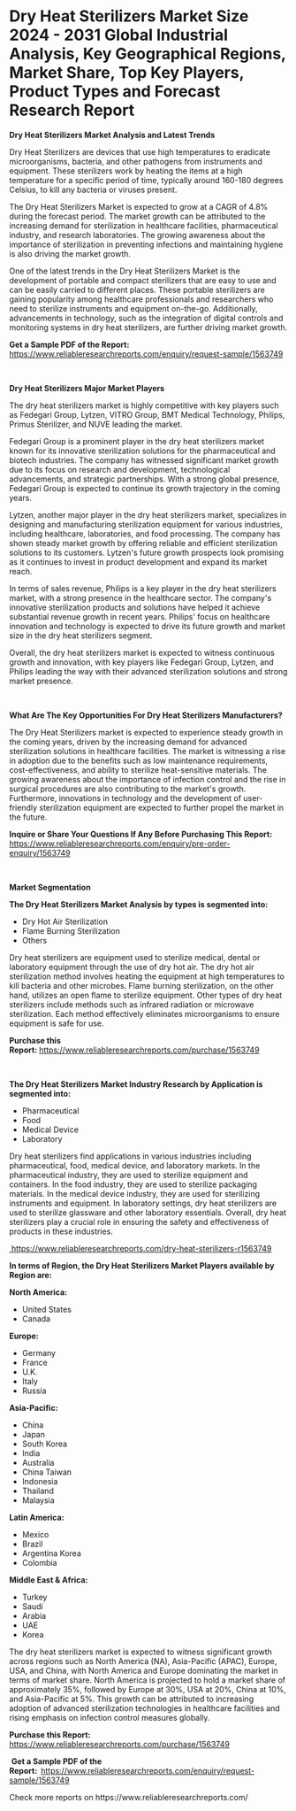 <p><h1>Dry Heat Sterilizers Market Size 2024 - 2031 Global Industrial Analysis, Key Geographical Regions, Market Share, Top Key Players, Product Types and Forecast Research Report</h1></p><p><strong>Dry Heat Sterilizers Market Analysis and Latest Trends</strong></p>
<p><p>Dry Heat Sterilizers are devices that use high temperatures to eradicate microorganisms, bacteria, and other pathogens from instruments and equipment. These sterilizers work by heating the items at a high temperature for a specific period of time, typically around 160-180 degrees Celsius, to kill any bacteria or viruses present.</p><p>The Dry Heat Sterilizers Market is expected to grow at a CAGR of 4.8% during the forecast period. The market growth can be attributed to the increasing demand for sterilization in healthcare facilities, pharmaceutical industry, and research laboratories. The growing awareness about the importance of sterilization in preventing infections and maintaining hygiene is also driving the market growth.</p><p>One of the latest trends in the Dry Heat Sterilizers Market is the development of portable and compact sterilizers that are easy to use and can be easily carried to different places. These portable sterilizers are gaining popularity among healthcare professionals and researchers who need to sterilize instruments and equipment on-the-go. Additionally, advancements in technology, such as the integration of digital controls and monitoring systems in dry heat sterilizers, are further driving market growth.</p></p>
<p><strong>Get a Sample PDF of the Report:&nbsp;</strong> <a href="https://www.reliableresearchreports.com/enquiry/request-sample/1563749">https://www.reliableresearchreports.com/enquiry/request-sample/1563749</a></p>
<p>&nbsp;</p>
<p><strong>Dry Heat Sterilizers Major Market Players</strong></p>
<p><p>The dry heat sterilizers market is highly competitive with key players such as Fedegari Group, Lytzen, VITRO Group, BMT Medical Technology, Philips, Primus Sterilizer, and NUVE leading the market. </p><p>Fedegari Group is a prominent player in the dry heat sterilizers market known for its innovative sterilization solutions for the pharmaceutical and biotech industries. The company has witnessed significant market growth due to its focus on research and development, technological advancements, and strategic partnerships. With a strong global presence, Fedegari Group is expected to continue its growth trajectory in the coming years.</p><p>Lytzen, another major player in the dry heat sterilizers market, specializes in designing and manufacturing sterilization equipment for various industries, including healthcare, laboratories, and food processing. The company has shown steady market growth by offering reliable and efficient sterilization solutions to its customers. Lytzen's future growth prospects look promising as it continues to invest in product development and expand its market reach.</p><p>In terms of sales revenue, Philips is a key player in the dry heat sterilizers market, with a strong presence in the healthcare sector. The company's innovative sterilization products and solutions have helped it achieve substantial revenue growth in recent years. Philips' focus on healthcare innovation and technology is expected to drive its future growth and market size in the dry heat sterilizers segment.</p><p>Overall, the dry heat sterilizers market is expected to witness continuous growth and innovation, with key players like Fedegari Group, Lytzen, and Philips leading the way with their advanced sterilization solutions and strong market presence.</p></p>
<p>&nbsp;</p>
<p><strong>What Are The Key Opportunities For Dry Heat Sterilizers Manufacturers?</strong></p>
<p><p>The Dry Heat Sterilizers market is expected to experience steady growth in the coming years, driven by the increasing demand for advanced sterilization solutions in healthcare facilities. The market is witnessing a rise in adoption due to the benefits such as low maintenance requirements, cost-effectiveness, and ability to sterilize heat-sensitive materials. The growing awareness about the importance of infection control and the rise in surgical procedures are also contributing to the market's growth. Furthermore, innovations in technology and the development of user-friendly sterilization equipment are expected to further propel the market in the future.</p></p>
<p><strong>Inquire or Share Your Questions If Any Before Purchasing This Report:</strong> <a href="https://www.reliableresearchreports.com/enquiry/pre-order-enquiry/1563749">https://www.reliableresearchreports.com/enquiry/pre-order-enquiry/1563749</a></p>
<p>&nbsp;</p>
<p><strong>Market Segmentation</strong></p>
<p><strong>The Dry Heat Sterilizers Market Analysis by types is segmented into:</strong></p>
<p><ul><li>Dry Hot Air Sterilization</li><li>Flame Burning Sterilization</li><li>Others</li></ul></p>
<p><p>Dry heat sterilizers are equipment used to sterilize medical, dental or laboratory equipment through the use of dry hot air. The dry hot air sterilization method involves heating the equipment at high temperatures to kill bacteria and other microbes. Flame burning sterilization, on the other hand, utilizes an open flame to sterilize equipment. Other types of dry heat sterilizers include methods such as infrared radiation or microwave sterilization. Each method effectively eliminates microorganisms to ensure equipment is safe for use.</p></p>
<p><strong>Purchase this Report:&nbsp;</strong><a href="https://www.reliableresearchreports.com/purchase/1563749">https://www.reliableresearchreports.com/purchase/1563749</a></p>
<p>&nbsp;</p>
<p><strong>The Dry Heat Sterilizers Market Industry Research by Application is segmented into:</strong></p>
<p><ul><li>Pharmaceutical</li><li>Food</li><li>Medical Device</li><li>Laboratory</li></ul></p>
<p><p>Dry heat sterilizers find applications in various industries including pharmaceutical, food, medical device, and laboratory markets. In the pharmaceutical industry, they are used to sterilize equipment and containers. In the food industry, they are used to sterilize packaging materials. In the medical device industry, they are used for sterilizing instruments and equipment. In laboratory settings, dry heat sterilizers are used to sterilize glassware and other laboratory essentials. Overall, dry heat sterilizers play a crucial role in ensuring the safety and effectiveness of products in these industries.</p></p>
<p><a href="https://www.reliableresearchreports.com/dry-heat-sterilizers-r1563749">&nbsp;https://www.reliableresearchreports.com/dry-heat-sterilizers-r1563749</a></p>
<p><strong>In terms of Region, the Dry Heat Sterilizers Market Players available by Region are:</strong></p>
<p>
    <p> <strong> North America: </strong>
        <ul>
            <li>United States</li>
            <li>Canada</li>
        </ul>
        </p> 
    <p> <strong> Europe: </strong>
        <ul>
            <li>Germany</li>
            <li>France</li>
            <li>U.K.</li>
            <li>Italy</li>
            <li>Russia</li>
        </ul>
        </p> 
    <p> <strong> Asia-Pacific: </strong>
        <ul>
            <li>China</li>
            <li>Japan</li>
            <li>South Korea</li>
            <li>India</li>
            <li>Australia</li>
            <li>China Taiwan</li>
            <li>Indonesia</li>
            <li>Thailand</li>
            <li>Malaysia</li>
        </ul>
        </p> 
    <p> <strong> Latin America: </strong>
        <ul>
            <li>Mexico</li>
            <li>Brazil</li>
            <li>Argentina Korea</li>
            <li>Colombia</li>
        </ul>
        </p> 
    <p> <strong> Middle East & Africa: </strong>
        <ul>
            <li>Turkey</li>
            <li>Saudi</li>
            <li>Arabia</li>
            <li>UAE</li>
            <li>Korea</li>
        </ul>
    </p>
    </p>
<p><p>The dry heat sterilizers market is expected to witness significant growth across regions such as North America (NA), Asia-Pacific (APAC), Europe, USA, and China, with North America and Europe dominating the market in terms of market share. North America is projected to hold a market share of approximately 35%, followed by Europe at 30%, USA at 20%, China at 10%, and Asia-Pacific at 5%. This growth can be attributed to increasing adoption of advanced sterilization technologies in healthcare facilities and rising emphasis on infection control measures globally.</p></p>
<p><strong>Purchase this Report: </strong><a href="https://www.reliableresearchreports.com/purchase/1563749">https://www.reliableresearchreports.com/purchase/1563749</a></p>
<p>&nbsp;<strong>Get a Sample PDF of the Report:&nbsp;&nbsp;</strong><a href="https://www.reliableresearchreports.com/enquiry/request-sample/1563749">https://www.reliableresearchreports.com/enquiry/request-sample/1563749</a></p>
<p><strong></strong></p>
<p>Check more reports on https://www.reliableresearchreports.com/</p>